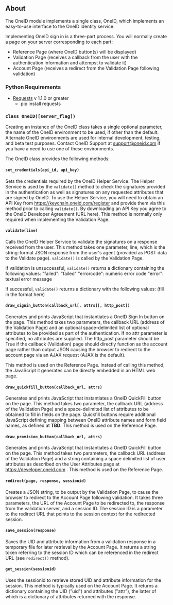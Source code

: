 ## About

The OneID module implements a single class, OneID, which implements an
easy-to-use interface to the OneID identity service.

Implementing OneID sign in is a three-part process.  You will normally
create a page on your server corresponding to each part: 

* Reference Page (where OneID button(s) will be displayed)
* Validation Page (receives a callback from the user with the
authentication information and attempst to validate it)
* Account Page (receives a redirect from the Validation Page following
validation)

### Python Requirements

* [Requests](http://docs.python-requests.org/en/latest/) v 1.1.0 or greater
    * pip install requests

### `class OneID([server_flag])`

Creating an instance of the OneID class takes a single optional
parameter, the name of the OneID environment to be used, if
other than the default. Alternate OneID environments are used
for internal development, testing, and beta test purposes.
Contact OneID Support at support@oneid.com if you have a need to
use one of these environments.

The OneID class provides the following methods:
    
#### `set_credentials(api_id, api_key)`

Sets the credentials required by the OneID Helper Service.  The
Helper Service is used by the `validate()` method to check
the signatures provided in the authentication as well as
signatures on any requested attributes that are signed by
OneID. To use the Helper Service, you will need to obtain an API
Key from https://keychain.oneid.com/register and provide them via
this method prior to calling `validate()`. By downloading
an API Key you agree to the OneID Developer Agreement (URL
here). This method is normally only required when implementing the
Validation Page.

#### `validate(line)`

Calls the OneID Helper Service to validate the signatures on a
response received from the user. This method takes one parameter,
line, which is the string-format JSON response from the user's
agent (provided as POST data to the Validate page). `validate()` is
called by the Validation Page.

If validation is unsuccessful, `validate()` returns a dictionary
containing the following values: "failed": "failed" "errorcode":
numeric error code "error": textual error message

If successful, `validate()` returns a dictionary with the following values:
(fill in the format here)

#### `draw_signin_button(callback_url[, attrs][, http_post])`

Generates and prints JavaScript that instantiates a OneID Sign In
button on the page. This method takes two parameters, the callback URL
(address of the Validation Page) and an optional space-delimited list
of optional attributes to be provided as part of the authentication.
If no attr parameter is specified, no attributes are supplied. The
http_post parameter should be True if the callback (Validation) page
should directly function as the account page rather than output JSON
causing the browser to redirect to the account page via an AJAX
request (AJAX is the default).

This method is used on the Reference Page.  Instead of calling this
method, the JavaScript it generates can be directly embedded in an
HTML web page.

#### `draw_quickfill_button(callback_url, attrs)`

Generates and prints JavaScript that instantiates a OneID QuickFill
button on the page.  This method takes two parameter, the callback
URL (address of the Validation Page) and a space-delimited list of
attributes to be obtained to fill in fields on the page.  Quickfill
buttons require additional JavaScript defining mapping between
OneID attribute names and form field names, as defined at **TBD**.
This method is used on the Reference Page.

#### `draw_provision_button(callback_url, attrs)`

Generates and prints JavaScript that instantiates a OneID QuickFill
button on the page.  This method takes two parameters, the callback
URL (address of the Validation Page) and a string containing a space
delimited list of user attributes as described on the User Attributes
page at https://developer.oneid.com . This method is used on the
Reference Page.

#### `redirect(page, response, sessionid)`

Creates a JSON string, to be output by the Validation Page, to
cause the browser to redirect to the Account Page following
validation. It takes three parameters, the URL of the Account Page
to be redirected to, the response from the validation server, and a
session ID.  The session ID is a parameter to the redirect URL that
points to the session context for the redirected session.

#### `save_session(response)`

Saves the UID and attribute information from a validation response
in a temporary file for later retrieval by the Account Page. It
returns a string token referring to the session ID which can be
referenced in the redirect URL (see `redirect()` method).
    
#### `get_session(sessionid)`

Uses the sessionid to retrieve stored UID and attribute information
for the session. This method is typically used on the Account Page.
It returns a dictionary containing the UID ("uid") and attributes
("attr"), the latter of which is a dictionary of attributes
returned with the response.
